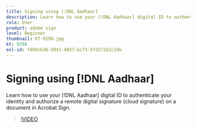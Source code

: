 ```yaml
---
title: Signing using [!DNL Aadhaar]
description: Learn how to use your [!DNL Aadhaar] digital ID to authenticate your identity and authorize a remote digital signature (cloud signature) on a document in Acrobat Sign
role: User
product: adobe sign
level: Beginner
thumbnail: KT-9298.jpg
kt: 9298
exl-id: f899c636-5041-4037-bc73-5fd272d2c24b
---
```

# Signing using [!DNL Aadhaar]

Learn how to use your [!DNL Aadhaar] digital ID to authenticate your identity and authorize a remote digital signature (cloud signature) on a document in Acrobat Sign.

>[!VIDEO](https://video.tv.adobe.com/v/338362?quality=12&learn=on&hidetitle=true)
